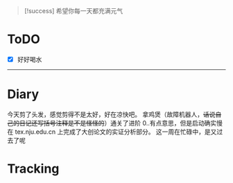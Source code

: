 > [!success] 希望你每一天都充满元气
# ToDO
- [x] 好好喝水
---

# Diary
今天剪了头发，感觉剪得不是太好，好在凉快吧。
拿鸡煲（故障机器人，~~话说自己的日记还写括号注释是不是怪怪的~~）通关了进阶 0..有点意思，但是启动确实慢
在 tex.nju.edu.cn 上完成了大创论文的实证分析部分。
这一周在忙碌中，是又过去了呢





# Tracking







